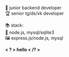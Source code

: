 
🌠 junior backend developer  
🏆 senior tg/ds/vk developer  
  
📚 stack:  
🤖 node.js, mysql/sqlite3  
🖼️ express.js/node.js, mysql  
  
<b>< ? > hello < /? ></b>
